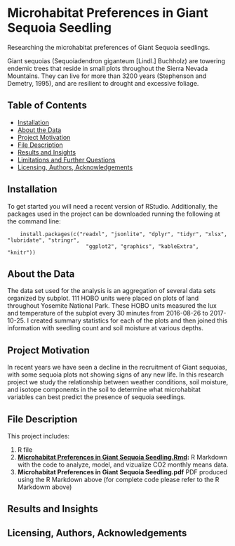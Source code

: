 # Microhabitat Preferences in Giant Sequoia Seedling
Researching the microhabitat preferences of Giant Sequoia seedlings. 

Giant sequoias (Sequoiadendron giganteum [Lindl.] Buchholz) are towering endemic trees that reside in small plots throughout the Sierra Nevada Mountains. They can live for more than 3200 years (Stephenson and Demetry, 1995), and are resilient to drought and excessive foliage.

## Table of Contents
* [Installation](#Installation)
* [About the Data](#About)
* [Project Motivation](#motivation)
* [File Description](#description)
* [Results and Insights](#Results)
* [Limitations and Further Questions](#Limitations)
* [Licensing, Authors, Acknowledgements](#licensing)

## Installation
To get started you will need a recent version of RStudio. Additionally, the packages used in the project can be downloaded running the following at the command line:
    
        install.packages(c("readxl", "jsonlite", "dplyr", "tidyr", "xlsx", "lubridate", "stringr", 
                             "ggplot2", "graphics", "kableExtra", "knitr"))
                            
## About the Data <a name="About"></a>
The data set used for the analysis is an aggregation of several data sets organized by subplot. 111 HOBO units were placed on plots of land throughout Yosemite National Park. These HOBO units measured the lux and temperature of the subplot every 30 minutes from 2016-08-26 to 2017-10-25. I created summary statistics for each of the plots and then joined this information with seedling count and soil moisture at various depths.

## Project Motivation <a name="motivation"></a>
In recent years we have seen a decline in the recruitment of Giant sequoias, with some sequoia plots not showing signs of any new life. In this research project we study the relationship between weather conditions, soil moisture, and isotope components in the soil to determine what microhabitat variables can best predict the presence of sequoia seedlings.

## File Description <a name="description"></a>
This project includes:
1. R file 
2. **[Microhabitat Preferences in Giant Sequoia Seedling.Rmd](https://github.com/creynoso891/Sierra-Nevada-Research/blob/main/Microhabitat%20Preferences%20in%20Giant%20Sequoia%20Seedling.Rmd):** R Markdown with the code to analyze, model, and vizualize CO2 monthly means data.
3. **Microhabitat Preferences in Giant Sequoia Seedling.pdf** PDF produced using the R Markdown above (for complete code please refer to the R Markdowm above) 


## Results and Insights <a name="Results"></a>

## Licensing, Authors, Acknowledgements <a name="licensing"></a>
